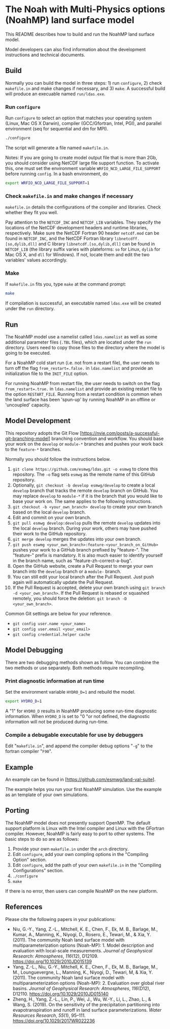 # The Noah with Multi-Physics options (NoahMP) land surface model

This README describes how to build and run the NoahMP land surface model.

Model developers can also find information about the development instructions and technical documents.

## Build

Normally you can build the model in three steps: 1) run `configure`, 2) check `makefile.in` and make changes if necessary, and 3) `make`. A successful build will produce an execuable named `run/ldas.exe`.

### Run `configure`

Run `configure` to select an option that matches your operating system (Linux, Mac OS X Darwin), compiler (GCC/Gfortran, Intel, PGI), and parallel environment (seq for sequential and dm for MPI).

```bash
./configure
```

The script will generate a file named `makefile.in`.

Notes: If you are going to create model output file that is more than 2Gb, you should consider using NetCDF large file support function. To activate this, one must set the environment variable `WRFIO_NCD_LARGE_FILE_SUPPORT` before running `config`. In a bash environment, do
```bash
export WRFIO_NCD_LARGE_FILE_SUPPORT=1
```

### Check `makefile.in` and make changes if necessary

`makefile.in` details the configurations of the compiler and libraries. Check whether they fit you well.

Pay attention to the `NETCDF_INC` and `NETCDF_LIB` variables. They specify the locations of the NetCDF development headers and runtime libraries, respectively. Make sure the NetCDF Fortran 90 header `netcdf.mod` can be found in `NETCDF_INC`, and the NetCDF Fortran library `libnetcdff.[so,dylib,dll]` and C library `libnetcdf.[so,dylib,dll]` can be found in `NETCDF_LIB` (the library suffix varies with plateforms: `so` for Linux, `dylib` for Mac OS X, and `dll` for Windows). If not, locate them and edit the two variables' values accordingly. 

### Make

If `makefile.in` fits you, type `make` at the command prompt:

```bash
make
```

If compilation is successful, an executable named `ldas.exe` will be created under the `run` directory.

## Run

The NoahMP model use a namelist called `ldas.namelist` as well as some additional parameter files (`.TBL` files), which are located under the `run` directory. Users need to copy those files to the directory where the model is going to be executed.

For a NoahMP cold start run (i.e. not from a restart file), the user needs to turn off the flag `from_restart=.false.` in `ldas.namelist` and provide an initialization file to the `INIT_FILE` option.

For running NoahMP from restart file, the user needs to switch on the flag `from_restart=.true.` in `ldas.namelist` and provide an existing restart file to the option `RESTART_FILE`. Running from a restart condition is common when the land surface has been
'spun-up' by running NoahMP in an offline or 'uncoupled' capacity.

## Model Development

This repository adopts the Git Flow [<https://nvie.com/posts/a-successful-git-branching-model>] branching convention and workflow. You should base your work on the `develop` or `module-*` branches and pushes your work back to the `feature-*` branches.

Normally you should follow the instructions below.

1. `git clone https://github.com/esmwg/ldas.git -o esmwg` to clone this repository. The `-o` flag sets `esmwg` as the remote name of this GitHub repository.
2. Optionally, `git checkout -b develop esmwg/develop` to create a local `develop` branch that tracks the remote `develop` branch on GitHub. You may replace `develop` to `module-*` if it is the branch that you would like to base your work on. The same applies to the following instructions.
3. `git checkout -b <your_own_branch> develop` to create your own branch based on the local `develop` branch.
4. Edit and commit on your own branch.
5. `git pull esmwg develop:develop` pulls the remote `develop` updates into the local `develop` branch. During your work, others may have pushed their work to the GitHub repository.
6. `git merge develop` merges the updates into your own branch.
7. `git push eswmg <your_own_branch>:feature-<your_branch_on_GitHub>` pushes your work to a GitHub branch prefixed by "feature-". The "feature-" prefix is mandatory. It is also much easier to identify yourself in the branch name, such as "feature-zh-correct-a-bug".
8. Open the GitHub website, create a Pull Request to merge your own branch into the `develop` branch or a `module-` branch.
9. You can still edit your local branch after the Pull Request. Just push again will automatically update the Pull Request.
10. If the Pull Request is accepted, delete your own branch using `git branch -d <your_own_branch>`. If the Pull Request is rebased or squashed remotely, you should force the deletion: `git branch -D <your_own_branch>`.

Common Git settings are below for your reference.

- `git config user.name <your_name>`
- `git config user.email <your_email>`
- `git config credential.helper cache`

## Model Debugging

There are two debugging methods shown as follow. You can combine the two methods or use separately. Both methods require recompiling.

### Print diagnostic information at run time

Set the environment variable `HYDRO_D=1` and rebuild the model.

```bash
export HYDRO_D=1
```

A "1" for `HYDRO_D` results in NoahMP producing some run-time diagnostic information.
When `HYDRO_D` is set to "0 "or not defined, the diagnostic information will not be produced
during run-time.

### Compile a debugable executable for use by debuggers

Edit "`makefile.in`", and append the compiler debug options "`-g`" to the fortran compiler "`F90`".

## Example

An example can be found in [<https://github.com/esmwg/land-val-suite>].

The example helps you run your first NoahMP simulation. Use the example as an template of your own simulations.

## Porting

The NoahMP model does not presently support OpenMP. The default support platform is Linux
with the Intel compiler and Linux with the GFortran compiler. However, NoahMP is fairly easy to port to other systems.
The basic steps to do so are as follows:

1. Provide your own `makefile.in` under the `arch` directory.
2. Edit `configure`, add your own compling options in the "Compiling Option" section.
3. Edit `configure`, add the path of your own `makefile.in` in the "Compiling Configurations" section.
4. `./configure`
5. `make`

If there is no error, then users can compile  NoahMP on the new platform.

## References

Please cite the following papers in your publications:

- Niu, G.-Y., Yang, Z.-L., Mitchell, K. E., Chen, F., Ek, M. B., Barlage, M., Kumar, A., Manning, K., Niyogi, D., Rosero, E., Tewari, M., & Xia, Y. (2011). The community Noah land surface model with multiparameterization options (Noah-MP): 1. Model description and evaluation with local-scale measurements. _Journal of Geophysical Research: Atmospheres_, _116_(12), D12109. <https://doi.org/10.1029/2010JD015139>
- Yang, Z.-L., Niu, G.-Y., Mitchell, K. E., Chen, F., Ek, M. B., Barlage, M., M., Lounguevergne, L., Manning, K., Niyogi, D., Tewari, M, & Xia, Y. (2011). The community Noah land surface model with multiparameterization options (Noah-MP): 2. Evaluation over global river basins. _Journal of Geophysical Research: Atmospheres_, _116_(D12), D12110. <https://doi.org/10.1029/2010JD015140>
- Zheng, H., Yang, Z.-L., Lin, P., Wei, J., Wu, W.-Y., Li, L., Zhao, L., & Wang, S. (2019). On the sensitivity of the precipitation partitioning into evapotranspiration and runoff in land surface parameterizations. _Water Resources Research_, _55_(1), 95–111. <https://doi.org/10.1029/2017WR022236>
